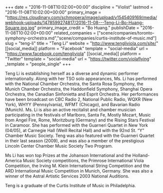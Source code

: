+++
date = "2016-11-08T10:02:00+00:00"
discipline = "Violist"
lastmod = "2016-11-08T10:02:00+00:00"
primary_image = "https://res.cloudinary.com/schmopera/image/upload/v1545409169/media/webhook-uploads/1478599274817/2016-11-08---Teng-Li-Bo-Huang-Square.jpg.jpg"
primary_image_credit = "Bo Huang."
publishDate = "2016-11-08T10:02:00+00:00"
related_companies = ["scene/companies/toronto-symphony-orchestra.md","scene/companies/curtis-institute-of-music.md"]
slug = "teng-li"
title = "Teng Li"
website = "http://www.tengliviola.com/site/"
[[social_media]]
platform = "Facebook"
template = "social-media"
url = "https://www.facebook.com/tengliviola"
[[social_media]]
platform = "Twitter"
template = "social-media"
url = "https://twitter.com/violaflying"
_template = "people_single"
+++

Teng Li is establishing herself as a diverse and dynamic performer internationally. Along with her TSO solo appearances, Ms. Li has performed with the National Chamber Orchestra, the Santa Rosa Symphony, the Munich Chamber Orchestra, the Haddonfield Symphony, Shanghai Opera Orchestra, the Canadian Sinfonietta and Esprit Orchestra. Her performances have been broadcast on CBC Radio 2, National Public Radio, WQXR (New York), WHYY (Pennsylvania), WFMT (Chicago), and Bavarian Radio (Munich). Ms. Li is also an active recitalist and chamber musician participating in the festivals of Marlboro, Santa Fe, Mostly Mozart, Music from Angel Fire, Rome, Moritzburg (Germany) and the Rising Stars Festival in Caramoor. She has performed with the Guarneri Quartet in New York (04/05), at Carnegie Hall (Weill Recital Hall) and with the 92nd St. “Y” Chamber Music Society. Teng was also featured with the Guarneri Quartet in their last season (2009), and was also a member of the prestigious Lincoln Center Chamber Music Society Two Program.

Ms Li has won top Prizes at the Johanson International and the Holland-America Music Society competitions, the Primrose International Viola Competition, the Irving M. Klein International String Competition and the ARD International Music Competition in Munich, Germany. She was also a winner of the Astral Artistic Services 2003 National Auditions.

Teng is a graduate of the Curtis Institute of Music in Philadelphia.
